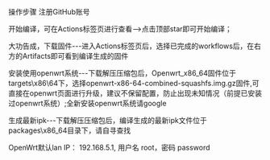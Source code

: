 操作步骤
注册GitHub账号



开始编译，可在Actions标签页进行查看-->点击顶部star即可开始编译；


大功告成，下载固件---进入Actions标签页后，选择已完成的workflows后，在右方的Artifacts即可看到编译生成的固件

安装使用openwrt系统---下载解压压缩包后，Openwrt_x86_64固件位于targets\x86\64下，选择openwrt-x86-64-combined-squashfs.img.gz固件,可直接在openwrt页面进行升级，建议不保留配置，防止出现未知情况（前提已安装过openwrt系统）;全新安装openwrt系统请google

生成最新ipk---下载解压压缩包后，编译生成的最新ipk文件位于packages\x86_64目录下，请自寻查找

OpenWrt默认lan IP： 192.168.5.1, 用户名 root，密码 password
